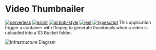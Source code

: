 # Video Thumbnailer
[![serverless](https://img.shields.io/badge/serverless-3.15.2-FD5750?style=flat-square&logo=serverless)](https://www.serverless.com/)
[![eslint](https://img.shields.io/badge/eslint-8.20.0-4b32c3?style=flat-square&logo=eslint)](https://eslint.org/)
[![airbnb-style](https://flat.badgen.net/badge/style-guide/airbnb/ff5a5f?icon=airbnb)](https://github.com/airbnb/javascript)
[![jest](https://img.shields.io/badge/jest-28.1.3-brightgreen?style=flat-square&logo=jest)](https://jestjs.io/)
[![typescript](https://img.shields.io/badge/typescript-4.7.4-3178c6?style=flat-square&logo=typescript)](https://www.typescriptlang.org/)
This application trigger a container with ffmpeg to generate thumbnails when a video is uploaded into a S3 Bucket folder.

![Infrastructure Diagram]()
